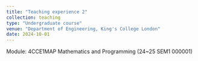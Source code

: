 ```yaml
---
title: "Teaching experience 2"
collection: teaching
type: "Undergraduate course"
venue: "Department of Engineering, King's College London"
date: 2024-10-01
---
```

Module: 4CCE1MAP Mathematics and Programming (24~25 SEM1 000001)
